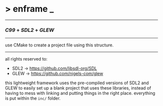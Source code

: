 # > enframe _
---
### ***C99*** + ***SDL2*** + ***GLEW***

---
use CMake to create a project file using this structure.

---

all rights reserved to:
- SDL2 -> https://github.com/libsdl-org/SDL
- GLEW -> https://github.com/nigels-com/glew

this lightweight framework uses the pre-compiled versions of SDL2 and GLEW to easily set up a blank project that uses these libraries, instead of having to mess with linking and putting things in the right place.
everything is put within the `inc/` folder.
